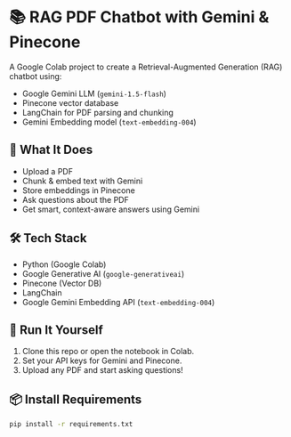 # 📚 RAG PDF Chatbot with Gemini & Pinecone

A Google Colab project to create a Retrieval-Augmented Generation (RAG) chatbot using:
- Google Gemini LLM (`gemini-1.5-flash`)
- Pinecone vector database
- LangChain for PDF parsing and chunking
- Gemini Embedding model (`text-embedding-004`)

## 🧠 What It Does

- Upload a PDF
- Chunk & embed text with Gemini
- Store embeddings in Pinecone
- Ask questions about the PDF
- Get smart, context-aware answers using Gemini

## 🛠️ Tech Stack

- Python (Google Colab)
- Google Generative AI (`google-generativeai`)
- Pinecone (Vector DB)
- LangChain
- Google Gemini Embedding API (`text-embedding-004`)

## 🚀 Run It Yourself

1. Clone this repo or open the notebook in Colab.
2. Set your API keys for Gemini and Pinecone.
3. Upload any PDF and start asking questions!

## 📦 Install Requirements

```bash
pip install -r requirements.txt
